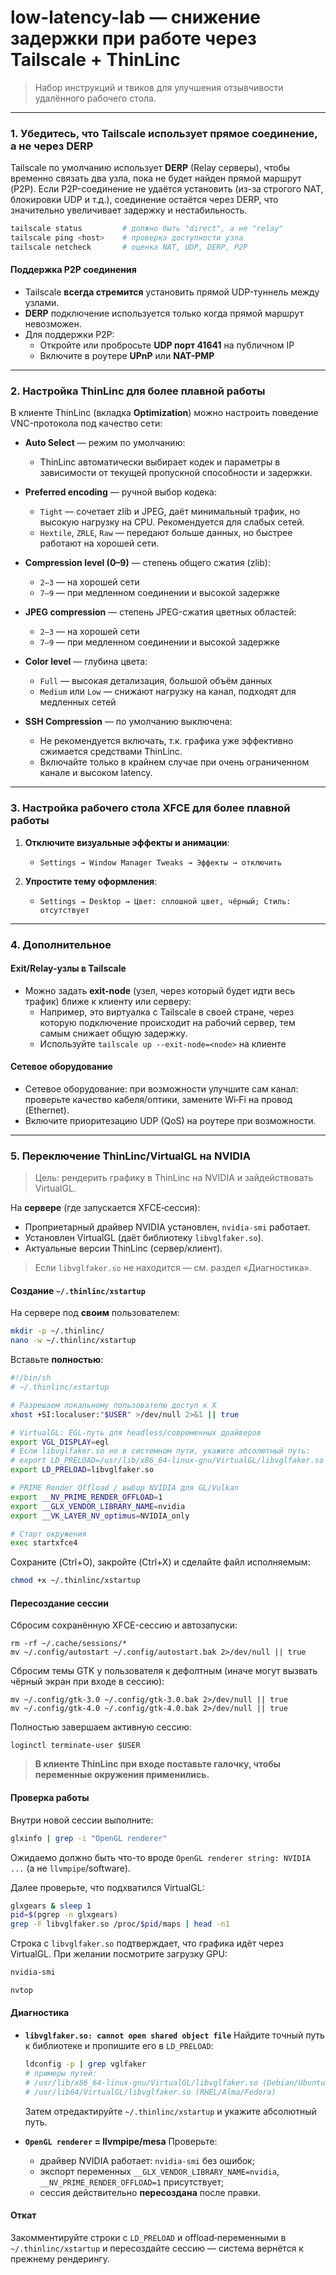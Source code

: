 # low-latency-lab — снижение задержки при работе через Tailscale + ThinLinc

> Набор инструкций и твиков для улучшения отзывчивости удалённого рабочего стола.

---

### 1. Убедитесь, что Tailscale использует **прямое соединение,** а не через **DERP**

Tailscale по умолчанию использует **DERP** (Relay серверы), чтобы временно связать два узла, пока не будет найден прямой маршрут (P2P). Если P2P-соединение не удаётся установить (из-за строгого NAT, блокировки UDP и т.д.), соединение остаётся через DERP, что значительно увеличивает задержку и нестабильность.

```bash
tailscale status         # должно быть "direct", а не "relay"
tailscale ping <host>    # проверка доступности узла
tailscale netcheck       # оценка NAT, UDP, DERP, P2P
```

#### Поддержка P2P соединения

- Tailscale **всегда стремится** установить прямой UDP-туннель между узлами.
- **DERP** подключение используется только когда прямой маршрут невозможен.
- Для поддержки P2P:
  - Откройте или пробросьте **UDP порт 41641** на публичном IP
  - Включите в роутере **UPnP** или **NAT-PMP**

---

### 2. Настройка ThinLinc для более плавной работы

В клиенте ThinLinc (вкладка **Optimization**) можно настроить поведение VNC-протокола под качество сети:

- **Auto Select** — режим по умолчанию:
  - ThinLinc автоматически выбирает кодек и параметры в зависимости от текущей пропускной способности и задержки.

- **Preferred encoding** — ручной выбор кодека:
  - `Tight` — сочетает zlib и JPEG, даёт минимальный трафик, но высокую нагрузку на CPU. Рекомендуется для слабых сетей.
  - `Hextile`, `ZRLE`, `Raw` — передают больше данных, но быстрее работают на хорошей сети.

- **Compression level (0–9)** — степень общего сжатия (zlib):
  - `2–3` — на хорошей сети
  - `7–9` — при медленном соединении и высокой задержке

- **JPEG compression** — степень JPEG-сжатия цветных областей:
  - `2–3` — на хорошей сети
  - `7–9` — при медленном соединении и высокой задержке

- **Color level** — глубина цвета:
  - `Full` — высокая детализация, большой объём данных
  - `Medium` или `Low` — снижают нагрузку на канал, подходят для медленных сетей

- **SSH Compression** — по умолчанию выключена:
  - Не рекомендуется включать, т.к. графика уже эффективно сжимается средствами ThinLinc.
  - Включайте только в крайнем случае при очень ограниченном канале и высоком latency.

---

### 3. Настройка рабочего стола XFCE для более плавной работы

1. **Отключите визуальные эффекты и анимации**:

   - `Settings → Window Manager Tweaks → Эффекты → отключить`

2. **Упростите тему оформления**:

   - `Settings → Desktop → Цвет: сплошной цвет, чёрный; Стиль: отсутствует`

---

### 4. Дополнительное

#### Exit/Relay-узлы в Tailscale

- Можно задать **exit-node** (узел, через который будет идти весь трафик) ближе к клиенту или серверу:
  - Например, это виртуалка с Tailscale в своей стране, через которую подключение происходит на рабочий сервер, тем самым снижает общую задержку.
  - Используйте `tailscale up --exit-node=<node>` на клиенте

#### Сетевое оборудование

- Сетевое оборудование: при возможности улучшите сам канал: проверьте качество кабеля/оптики, замените Wi‑Fi на провод (Ethernet).
- Включите приоритезацию UDP (QoS) на роутере при возможности.

---

### 5. Переключение ThinLinc/VirtualGL на NVIDIA

> Цель: рендерить графику в ThinLinc на NVIDIA и зайдействовать VirtualGL.

На **сервере** (где запускается XFCE‑сессия):

* Проприетарный драйвер NVIDIA установлен, `nvidia-smi` работает.
* Установлен VirtualGL (даёт библиотеку `libvglfaker.so`).
* Актуальные версии ThinLinc (сервер/клиент).

> Если `libvglfaker.so` не находится — см. раздел «Диагностика».

#### Создание `~/.thinlinc/xstartup`

На сервере под **своим** пользователем:

```bash
mkdir -p ~/.thinlinc/
nano -w ~/.thinlinc/xstartup
```

Вставьте **полностью**:

```sh
#!/bin/sh
# ~/.thinlinc/xstartup

# Разрешаем локальному пользователю доступ к X
xhost +SI:localuser:"$USER" >/dev/null 2>&1 || true

# VirtualGL: EGL‑путь для headless/современных драйверов
export VGL_DISPLAY=egl
# Если libvglfaker.so не в системном пути, укажите абсолютный путь:
# export LD_PRELOAD=/usr/lib/x86_64-linux-gnu/VirtualGL/libvglfaker.so
export LD_PRELOAD=libvglfaker.so

# PRIME Render Offload / выбор NVIDIA для GL/Vulkan
export __NV_PRIME_RENDER_OFFLOAD=1
export __GLX_VENDOR_LIBRARY_NAME=nvidia
export __VK_LAYER_NV_optimus=NVIDIA_only

# Старт окружения
exec startxfce4
```

Сохраните (Ctrl+O), закройте (Ctrl+X) и сделайте файл исполняемым:

```bash
chmod +x ~/.thinlinc/xstartup
```

#### Пересоздание сессии

Сбросим сохранённую XFCE-сессию и автозапуски:

```
rm -rf ~/.cache/sessions/*
mv ~/.config/autostart ~/.config/autostart.bak 2>/dev/null || true
```

Сбросим темы GTK у пользователя к дефолтным (иначе могут вызвать чёрный экран при входе в сессию):

```
mv ~/.config/gtk-3.0 ~/.config/gtk-3.0.bak 2>/dev/null || true
mv ~/.config/gtk-4.0 ~/.config/gtk-4.0.bak 2>/dev/null || true
```

Полностью завершаем активную сессию:

```
loginctl terminate-user $USER
```

> **В клиенте ThinLinc при входе поставьте галочку, чтобы переменные окружения применились.**

#### Проверка работы

Внутри новой сессии выполните:

```bash
glxinfo | grep -i "OpenGL renderer"
```

Ожидаемо должно быть что-то вроде `OpenGL renderer string: NVIDIA ...` (а не `llvmpipe`/software).

Далее проверьте, что подхватился VirtualGL:

```bash
glxgears & sleep 1
pid=$(pgrep -n glxgears)
grep -F libvglfaker.so /proc/$pid/maps | head -n1
```

Строка с `libvglfaker.so` подтверждает, что графика идёт через VirtualGL. При желании посмотрите загрузку GPU:

```bash
nvidia-smi
```
```bash
nvtop
```

#### Диагностика

* **`libvglfaker.so: cannot open shared object file`**
  Найдите точный путь к библиотеке и пропишите его в `LD_PRELOAD`:

  ```bash
  ldconfig -p | grep vglfaker
  # примеры путей:
  # /usr/lib/x86_64-linux-gnu/VirtualGL/libvglfaker.so (Debian/Ubuntu)
  # /usr/lib64/VirtualGL/libvglfaker.so (RHEL/Alma/Fedora)
  ```

  Затем отредактируйте `~/.thinlinc/xstartup` и укажите абсолютный путь.

* **`OpenGL renderer` = llvmpipe/mesa**
  Проверьте:

  * драйвер NVIDIA работает: `nvidia-smi` без ошибок;
  * экспорт переменных `__GLX_VENDOR_LIBRARY_NAME=nvidia`, `__NV_PRIME_RENDER_OFFLOAD=1` присутствует;
  * сессия действительно **пересоздана** после правки.

#### Откат

Закомментируйте строки с `LD_PRELOAD` и offload‑переменными в `~/.thinlinc/xstartup` и пересоздайте сессию — система вернётся к прежнему рендерингу.

